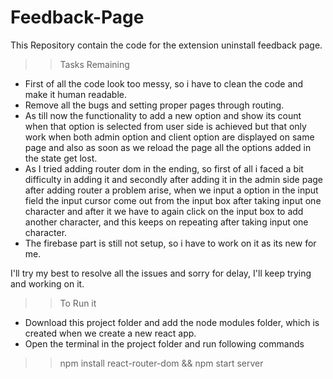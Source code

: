 # Feedback-Page
This Repository contain the code for the extension uninstall feedback page.
>> Tasks Remaining
  - First of all the code look too messy, so i have to clean the code and make it human readable.
  - Remove all the bugs and setting proper pages through routing.
  - As till now the functionality to add a new option and show its count when that option is selected from user side is achieved but that only work when both
    admin option and client option are displayed on same page and also as soon as we reload the page all the options added in the state get lost.
  - As I tried adding router dom in the ending, so first of all i faced a bit difficulty in adding it and secondly after adding it in the admin side page after
    adding router a problem arise, when we input a option in the input field the input cursor come out from the input box after taking input one character and
    after it we have to again click on the input box to add another character, and this keeps on repeating after taking input one character.
  - The firebase part is still not setup, so i have to work on it as its new for me.
  
I'll try my best to resolve all the issues and sorry for delay, I'll keep trying and working on it.

>> To Run it
  - Download this project folder and add the node modules folder, which is created when we create a new react app.
  - Open the terminal in the project folder and run following commands
  >> npm install react-router-dom && npm start server

